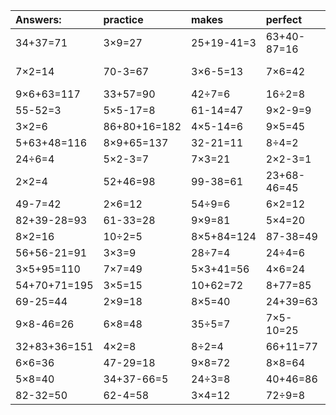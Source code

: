 | Answers: | practice | makes | perfect | ! |
| :--- | :--- | :--- | :--- | :--- |
| 34+37=71 | 3×9=27 | 25+19-41=3 | 63+40-87=16 | 7×5=35 | 
| 7×2=14 | 70-3=67 | 3×6-5=13 | 7×6=42 | 83+78-70=91 | 
| 9×6+63=117 | 33+57=90 | 42÷7=6 | 16÷2=8 | 6×7=42 | 
| 55-52=3 | 5×5-17=8 | 61-14=47 | 9×2-9=9 | 38-6=32 | 
| 3×2=6 | 86+80+16=182 | 4×5-14=6 | 9×5=45 | 6+26=32 | 
| 5+63+48=116 | 8×9+65=137 | 32-21=11 | 8÷4=2 | 63-59=4 | 
| 24÷6=4 | 5×2-3=7 | 7×3=21 | 2×2-3=1 | 19+53=72 | 
| 2×2=4 | 52+46=98 | 99-38=61 | 23+68-46=45 | 55+31=86 | 
| 49-7=42 | 2×6=12 | 54÷9=6 | 6×2=12 | 9×6=54 | 
| 82+39-28=93 | 61-33=28 | 9×9=81 | 5×4=20 | 8×9+60=132 | 
| 8×2=16 | 10÷2=5 | 8×5+84=124 | 87-38=49 | 7+29=36 | 
| 56+56-21=91 | 3×3=9 | 28÷7=4 | 24÷4=6 | 45-11=34 | 
| 3×5+95=110 | 7×7=49 | 5×3+41=56 | 4×6=24 | 14+64=78 | 
| 54+70+71=195 | 3×5=15 | 10+62=72 | 8+77=85 | 2×6+13=25 | 
| 69-25=44 | 2×9=18 | 8×5=40 | 24+39=63 | 7×1=7 | 
| 9×8-46=26 | 6×8=48 | 35÷5=7 | 7×5-10=25 | 85+2=87 | 
| 32+83+36=151 | 4×2=8 | 8÷2=4 | 66+11=77 | 9×2-2=16 | 
| 6×6=36 | 47-29=18 | 9×8=72 | 8×8=64 | 65+6=71 | 
| 5×8=40 | 34+37-66=5 | 24÷3=8 | 40+46=86 | 8-5=3 | 
| 82-32=50 | 62-4=58 | 3×4=12 | 72÷9=8 | 8×3=24 | 
